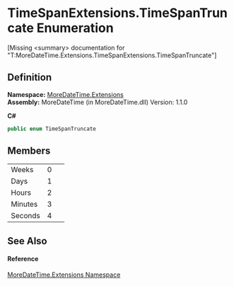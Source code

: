 # TimeSpanExtensions.TimeSpanTruncate Enumeration


\[Missing &lt;summary&gt; documentation for "T:MoreDateTime.Extensions.TimeSpanExtensions.TimeSpanTruncate"\]



## Definition
**Namespace:** <a href="N_MoreDateTime_Extensions">MoreDateTime.Extensions</a>  
**Assembly:** MoreDateTime (in MoreDateTime.dll) Version: 1.1.0

**C#**
``` C#
public enum TimeSpanTruncate
```



## Members
<table>
<tr>
<td>Weeks</td>
<td>0</td>
<td> </td></tr>
<tr>
<td>Days</td>
<td>1</td>
<td> </td></tr>
<tr>
<td>Hours</td>
<td>2</td>
<td> </td></tr>
<tr>
<td>Minutes</td>
<td>3</td>
<td> </td></tr>
<tr>
<td>Seconds</td>
<td>4</td>
<td> </td></tr>
</table>

## See Also


#### Reference
<a href="N_MoreDateTime_Extensions">MoreDateTime.Extensions Namespace</a>  
